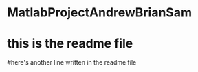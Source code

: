 # MatlabProjectAndrewBrianSam
# this is the readme file
#here's another line written in the readme file

